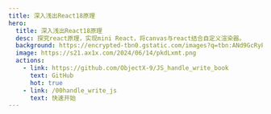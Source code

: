 ```yaml
---
title: 深入浅出React18原理
hero:
  title: 深入浅出React18原理
  desc: 探究react原理，实现mini React，将canvas与react结合自定义渲染器。
  background: https://encrypted-tbn0.gstatic.com/images?q=tbn:ANd9GcRyPCaqtKIDy8rN08fghsLhKKIL00B5JY4LbpVNLhQRYSVfxOquhQU1cUVBqMCBrMPbFbU&usqp=CAU
  image: https://s21.ax1x.com/2024/06/14/pkdLxmt.png
  actions:
    - link: https://github.com/ObjectX-9/JS_handle_write_book
      text: GitHub
      hot: true
    - link: /00handle_write_js
      text: 快速开始
---
```




